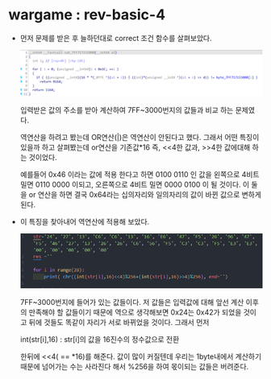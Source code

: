 # wargame : rev-basic-4

- 먼저 문제를 받은 후 늘하던대로 correct 조건 함수를 살펴보았다.
    
    ![Untitled](Untitled.png)
    
    입력받은 값의 주소를 받아 계산하여 7FF~3000번지의 값들과 비교 하는 문제였다.
    
    역연산을 하려고 봤는데 OR연산(|)은 역연산이 안된다고 했다. 그래서 어떤 특징이 있을까 하고 살펴봤는데 or연산을 기존값*16 즉, <<4한 값과, >>4한 값에대해 하는 것이었다.
    
    예를들어 0x46 이라는 값에 적용 한다고 하면 0100 0110 인 값을 왼쪽으로 4비트 밀면 0110 0000 이되고, 오른쪽으로 4비트 밀면 0000 0100 이 될 것이다. 이 둘을 or 연산을 하면 결국 0x64라는 십의자리와 일의자리의 값이 바뀐 값으로 변하게 된다.
    
- 이 특징을 찾아내어 역연산에 적용해 보았다.
    
    ![Untitled](Untitled%201.png)
    
    7FF~3000번지에 들어가 있는 값들이다.  저 값들은 입력값에 대해 앞선 계산 이후의 만족해야 할 값들이기 때문에 역으로 생각해보면 0x24는 0x42가 되었을 것이고 뒤에 것들도 똑같이 자리가 서로 바뀌었을 것이다. 그래서 먼저 
    
    int(str[i],16) : str[i]의 값을 16진수의 정수값으로 전환 
    
    한뒤에 <<4( == *16)를 해준다. 값이 많이 커질텐데 우리는 1byte내에서 계산하기 때문에 넘어가는 수는 사라진다 해서 %256을 하여 몫이되는 값들은 버려준다.